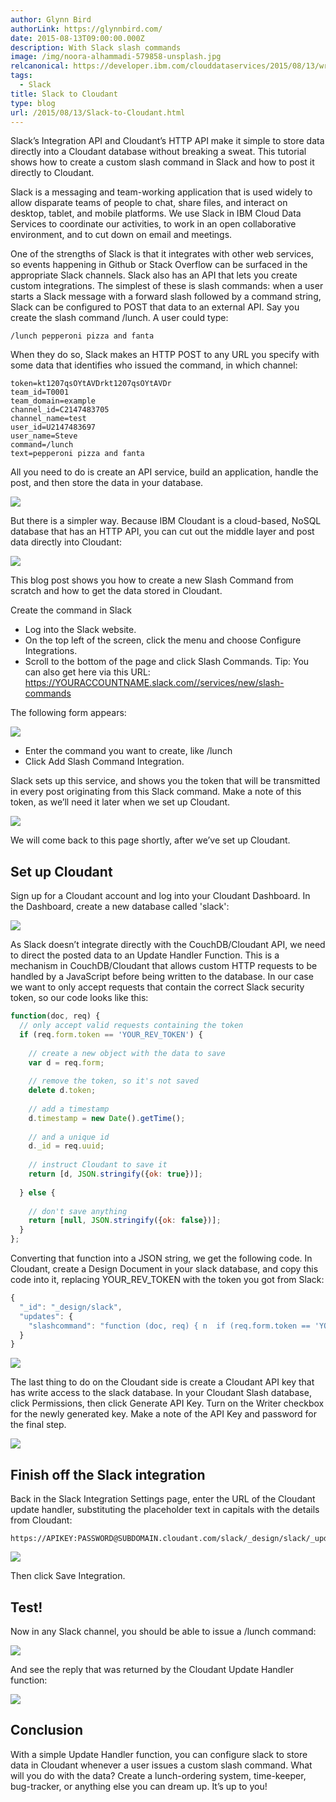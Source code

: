 ```yaml
---
author: Glynn Bird
authorLink: https://glynnbird.com/
date: 2015-08-13T09:00:00.000Z
description: With Slack slash commands
image: /img/noora-alhammadi-579858-unsplash.jpg
relcanonical: https://developer.ibm.com/clouddataservices/2015/08/13/writing-data-directly-cloudant-slack/
tags:
  - Slack
title: Slack to Cloudant
type: blog
url: /2015/08/13/Slack-to-Cloudant.html
---
```



Slack’s Integration API and Cloudant’s HTTP API make it simple to store data directly into a Cloudant database without breaking a sweat. This tutorial shows how to create a custom slash command in Slack and how to post it directly to Cloudant.

Slack is a messaging and team-working application that is used widely to allow disparate teams of people to chat, share files, and interact on desktop, tablet, and mobile platforms. We use Slack in IBM Cloud Data Services to coordinate our activities, to work in an open collaborative environment, and to cut down on email and meetings.

One of the strengths of Slack is that it integrates with other web services, so events happening in Github or Stack Overflow can be surfaced in the appropriate Slack channels. Slack also has an API that lets you create custom integrations. The simplest of these is slash commands: when a user starts a Slack message with a forward slash followed by a command string, Slack can be configured to POST that data to an external API. Say you create the slash command /lunch. A user could type:

```
/lunch pepperoni pizza and fanta
```

When they do so, Slack makes an HTTP POST to any URL you specify with some data that identifies who issued the command, in which channel:

```
token=kt1207qsOYtAVDrkt1207qsOYtAVDr
team_id=T0001
team_domain=example
channel_id=C2147483705
channel_name=test
user_id=U2147483697
user_name=Steve
command=/lunch
text=pepperoni pizza and fanta
```

All you need to do is create an API service, build an application, handle the post, and then store the data in your database.

![](/img/sl_1.png)

But there is a simpler way. Because IBM Cloudant is a cloud-based, NoSQL database that has an HTTP API, you can cut out the middle layer and post data directly into Cloudant:

![](/img/sl_2.png)

This blog post shows you how to create a new Slash Command from scratch and how to get the data stored in Cloudant.

Create the command in Slack

- Log into the Slack website.
- On the top left of the screen, click the menu and choose Configure Integrations.
- Scroll to the bottom of the page and click Slash Commands.
Tip: You can also get here via this URL: https://YOURACCOUNTNAME.slack.com//services/new/slash-commands

The following form appears:

![](/img/sl_3.png)

- Enter the command you want to create, like /lunch
- Click Add Slash Command Integration.

Slack sets up this service, and shows you the token that will be transmitted in every post originating from this Slack command. Make a note of this token, as we’ll need it later when we set up Cloudant.

![](/img/sl_4.png)

We will come back to this page shortly, after we’ve set up Cloudant.

## Set up Cloudant

Sign up for a Cloudant account and log into your Cloudant Dashboard. In the Dashboard, create a new database called 'slack':

![](/img/sl_5.png)

As Slack doesn’t integrate directly with the CouchDB/Cloudant API, we need to direct the posted data to an Update Handler Function. This is a mechanism in CouchDB/Cloudant that allows custom HTTP requests to be handled by a JavaScript before being written to the database. In our case we want to only accept requests that contain the correct Slack security token, so our code looks like this:

```js
function(doc, req) {
  // only accept valid requests containing the token
  if (req.form.token == 'YOUR_REV_TOKEN') {
 
    // create a new object with the data to save
    var d = req.form;
 
    // remove the token, so it's not saved
    delete d.token;
 
    // add a timestamp
    d.timestamp = new Date().getTime();
 
    // and a unique id
    d._id = req.uuid;
 
    // instruct Cloudant to save it
    return [d, JSON.stringify({ok: true})];
 
  } else {
 
    // don't save anything
    return [null, JSON.stringify({ok: false})];
  }
};
```

Converting that function into a JSON string, we get the following code. In Cloudant, create a Design Document in your slack database, and copy this code into it, replacing YOUR_REV_TOKEN with the token you got from Slack:

```js
{
  "_id": "_design/slack",
  "updates": {
    "slashcommand": "function (doc, req) { n  if (req.form.token == 'YOUR_REV_TOKEN') {  n    var d = req.form;  n    delete d.token; n    d.timestamp = new Date().getTime(); n    d._id = req.uuid;n    return [d, JSON.stringify({ok: true})]; n  } else {n    return [null, JSON.stringify({ok: false})];n  }n}"
  }
}
```

![](/img/sl_6.png)

The last thing to do on the Cloudant side is create a Cloudant API key that has write access to the slack database. In your Cloudant Slash database, click Permissions, then click Generate API Key. Turn on the Writer checkbox for the newly generated key. Make a note of the API Key and password for the final step.

![](/img/sl_7.png)

## Finish off the Slack integration

Back in the Slack Integration Settings page, enter the URL of the Cloudant update handler, substituting the placeholder text in capitals with the details from Cloudant:

```
https://APIKEY:PASSWORD@SUBDOMAIN.cloudant.com/slack/_design/slack/_update/slashcommand
```

![](/img/sl_8.png)

Then click Save Integration.

## Test!

Now in any Slack channel, you should be able to issue a /lunch command:

![](/img/sl_9.png)

And see the reply that was returned by the Cloudant Update Handler function:

![](/img/sl_91.png)

## Conclusion

With a simple Update Handler function, you can configure slack to store data in Cloudant whenever a user issues a custom slash command. What will you do with the data? Create a lunch-ordering system, time-keeper, bug-tracker, or anything else you can dream up. It’s up to you!
